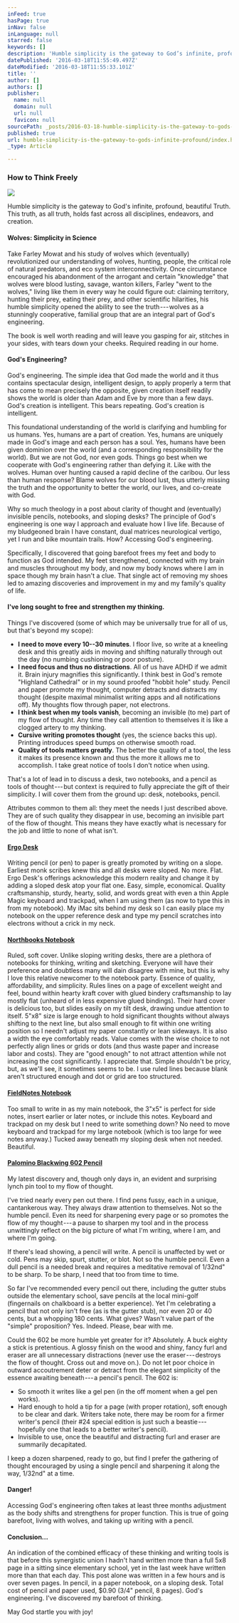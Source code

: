 ```yaml
---
inFeed: true
hasPage: true
inNav: false
inLanguage: null
starred: false
keywords: []
description: 'Humble simplicity is the gateway to God’s infinite, profound, beautiful Truth. This truth, as all truth, holds fast across all disciplines, endeavors, and creation.'
datePublished: '2016-03-18T11:55:49.497Z'
dateModified: '2016-03-18T11:55:33.101Z'
title: ''
author: []
authors: []
publisher:
  name: null
  domain: null
  url: null
  favicon: null
sourcePath: _posts/2016-03-18-humble-simplicity-is-the-gateway-to-gods-infinite-profound.md
published: true
url: humble-simplicity-is-the-gateway-to-gods-infinite-profound/index.html
_type: Article

---
```

### How to Think Freely
![](https://the-grid-user-content.s3-us-west-2.amazonaws.com/5d93a8d8-d752-411d-8b6a-ef8b2c6d1ab8.jpg)

Humble simplicity is the gateway to God's infinite, profound, beautiful Truth. This truth, as all truth, holds fast across all disciplines, endeavors, and creation.

#### Wolves: Simplicity in Science

Take Farley Mowat and his study of wolves which (eventually) revolutionized our understanding of wolves, hunting, people, the critical role of natural predators, and eco system interconnectivity. Once circumstance encouraged his abandonment of the arrogant and certain "knowledge" that wolves were blood lusting, savage, wanton killers, Farley "went to the wolves," living like them in every way he could figure out: claiming territory, hunting their prey, eating their prey, and other scientific hilarities, his humble simplicity opened the ability to see the truth --- wolves as a stunningly cooperative, familial group that are an integral part of God's engineering.

The book is well worth reading and will leave you gasping for air, stitches in your sides, with tears down your cheeks. Required reading in our home.

#### God's Engineering?

God's engineering. The simple idea that God made the world and it thus contains spectacular design, intelligent design, to apply properly a term that has come to mean precisely the opposite, given creation itself readily shows the world is older than Adam and Eve by more than a few days. God's creation is intelligent. This bears repeating. God's creation is intelligent.

This foundational understanding of the world is clarifying and humbling for us humans. Yes, humans are a part of creation. Yes, humans are uniquely made in God's image and each person has a soul. Yes, humans have been given dominion over the world (and a corresponding responsibility for the world). But we are not God, nor even gods. Things go best when we cooperate with God's engineering rather than defying it. Like with the wolves. Human over hunting caused a rapid decline of the caribou. Our less than human response? Blame wolves for our blood lust, thus utterly missing the truth and the opportunity to better the world, our lives, and co-create with God.

Why so much theology in a post about clarity of thought and (eventually) invisible pencils, notebooks, and sloping desks? The principle of God's engineering is one way I approach and evaluate how I live life. Because of my bludgeoned brain I have constant, dual matrices neurological vertigo, yet I run and bike mountain trails. How? Accessing God's engineering.

Specifically, I discovered that going barefoot frees my feet and body to function as God intended. My feet strengthened, connected with my brain and muscles throughout my body, and now my body knows where I am in space though my brain hasn't a clue. That single act of removing my shoes led to amazing discoveries and improvement in my and my family's quality of life.

#### I've long sought to free and strengthen my thinking.

Things I've discovered (some of which may be universally true for all of us, but that's beyond my scope):

* **I need to move every 10--30 minutes**. I floor live, so write at a kneeling desk and this greatly aids in moving and shifting naturally through out the day (no numbing cushioning or poor posture).
* **I need focus and thus no distractions**. All of us have ADHD if we admit it. Brain injury magnifies this significantly. I think best in God's remote "Highland Cathedral" or in my sound proofed "hobbit hole" study. Pencil and paper promote my thought, computer detracts and distracts my thought (despite maximal minimalist writing apps and all notifications off). My thoughts flow through paper, not electrons.
* **I think best when my tools vanish**, becoming an invisible (to me) part of my flow of thought. Any time they call attention to themselves it is like a clogged artery to my thinking.
* **Cursive writing promotes thought** (yes, the science backs this up). Printing introduces speed bumps on otherwise smooth road.
* **Quality of tools matters greatly**. The better the quality of a tool, the less it makes its presence known and thus the more it allows me to accomplish. I take great notice of tools I don't notice when using.

That's a lot of lead in to discuss a desk, two notebooks, and a pencil as tools of thought --- but context is required to fully appreciate the gift of their simplicity. I will cover them from the ground up: desk, notebooks, pencil.

Attributes common to them all: they meet the needs I just described above. They are of such quality they disappear in use, becoming an invisible part of the flow of thought. This means they have exactly what is necessary for the job and little to none of what isn't.

#### [Ergo Desk][0]

Writing pencil (or pen) to paper is greatly promoted by writing on a slope. Earliest monk scribes knew this and all desks were sloped. No more. Flat. Ergo Desk's offerings acknowledge this modern reality and change it by adding a sloped desk atop your flat one. Easy, simple, economical. Quality craftsmanship, sturdy, hearty, solid, and words great with even a thin Apple Magic keyboard and trackpad, when I am using them (as now to type this in from my notebook). My iMac sits behind my desk so I can easily place my notebook on the upper reference desk and type my pencil scratches into electrons without a crick in my neck.

#### [Northbooks Notebook][1]

Ruled, soft cover. Unlike sloping writing desks, there are a plethora of notebooks for thinking, writing and sketching. Everyone will have their preference and doubtless many will dain disagree with mine, but this is why I love this relative newcomer to the notebook party. Essence of quality, affordability, and simplicity. Rules lines on a page of excellent weight and feel, bound within hearty kraft cover with glued bindery craftsmanship to lay mostly flat (unheard of in less expensive glued bindings). Their hard cover is delicious too, but slides easily on my tilt desk, drawing undue attention to itself. 5"x8" size is large enough to hold significant thoughts without always shifting to the next line, but also small enough to fit within one writing position so I needn't adjust my paper constantly or lean sideways. It is also a width the eye comfortably reads. Value comes with the wise choice to not perfectly align lines or grids or dots (and thus waste paper and increase labor and costs). They are "good enough" to not attract attention while not increasing the cost significantly. I appreciate that. Simple shouldn't be pricy, but, as we'll see, it sometimes seems to be. I use ruled lines because blank aren't structured enough and dot or grid are too structured.

#### [FieldNotes Notebook][2]

Too small to write in as my main notebook, the 3"x5" is perfect for side notes, insert earlier or later notes, or include this notes. Keyboard and trackpad on my desk but I need to write something down? No need to move keyboard and trackpad for my large notebook (which is too large for wee notes anyway.) Tucked away beneath my sloping desk when not needed. Beautiful.

#### [Palomino Blackwing 602 Pencil][3]

My latest discovery and, though only days in, an evident and surprising lynch pin tool to my flow of thought.

I've tried nearly every pen out there. I find pens fussy, each in a unique, cantankerous way. They always draw attention to themselves. Not so the humble pencil. Even its need for sharpening every page or so promotes the flow of my thought --- a pause to sharpen my tool and in the process unwittingly reflect on the big picture of what I'm writing, where I am, and where I'm going.

If there's lead showing, a pencil will write. A pencil is unaffected by wet or cold. Pens may skip, spurt, stutter, or blot. Not so the humble pencil. Even a dull pencil is a needed break and requires a meditative removal of 1/32nd" to be sharp. To be sharp, I need that too from time to time.

So far I've recommended every pencil out there, including the gutter stubs outside the elementary school, save pencils at the local mini-golf (fingernails on chalkboard is a better experience). Yet I'm celebrating a pencil that not only isn't free (as is the gutter stub), nor even 20 or 40 cents, but a whopping 180 cents. What gives? Wasn't value part of the "simple" proposition? Yes. Indeed. Please, bear with me.

Could the 602 be more humble yet greater for it? Absolutely. A buck eighty a stick is pretentious. A glossy finish on the wood and shiny, fancy furl and eraser are all unnecessary distractions (never use the eraser --- destroys the flow of thought. Cross out and move on.). Do not let poor choice in outward accoutrement deter or detract from the elegant simplicity of the essence awaiting beneath --- a pencil's pencil. The 602 is:

* So smooth it writes like a gel pen (in the off moment when a gel pen works).
* Hard enough to hold a tip for a page (with proper rotation), soft enough to be clear and dark. Writers take note, there may be room for a firmer writer's pencil (their \#24 special edition is just such a beastie --- hopefully one that leads to a better writer's pencil).
* Invisible to use, once the beautiful and distracting furl and eraser are summarily decapitated.

I keep a dozen sharpened, ready to go, but find I prefer the gathering of thought encouraged by using a single pencil and sharpening it along the way, 1/32nd" at a time.

#### Danger!

Accessing God's engineering often takes at least three months adjustment as the body shifts and strengthens for proper function. This is true of going barefoot, living with wolves, and taking up writing with a pencil.

#### Conclusion...

An indication of the combined efficacy of these thinking and writing tools is that before this synergistic union I hadn't hand written more than a full 5x8 page in a sitting since elementary school, yet in the last week have written more than that each day. This post alone was written in a few hours and is over seven pages. In pencil, in a paper notebook, on a sloping desk. Total cost of pencil and paper used, $0.90 (3/4" pencil, 8 pages). God's engineering. I've discovered my barefoot of thinking.

May God startle you with joy!

[0]: https://ergodesk.com/
[1]: http://gonorthbooks.com/
[2]: http://fieldnotesbrand.com/
[3]: http://blackwing602.com/